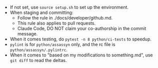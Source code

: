 - If not set, use `source setup.sh` to set up the environment.
- When staging and committing:
  - Follow the rule in ./docs/developer/github.md.
  - This rule also applies to pull requests.
  - Claude Code, DO NOT claim your co-authorship in the commit message.
- When it comes testing, do `pytest -n 8 python/ci-tests` to speedup.
- `pylint` is for `python/assassyn` only, and the rc file is `python/assassyn/.pylintrc`.
- When it comes to "based on my modifications to something.md", use `git diff`
  to read the deltas.
